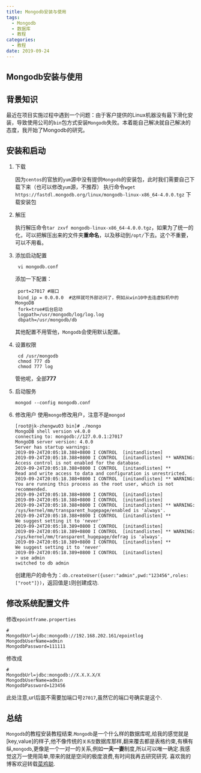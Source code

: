 ```yaml
---
title: Mongodb安装与使用
tags:
  - Mongodb
  - 数据库
  - 教程
categories:
  - 教程
date: 2019-09-24
---
```


## Mongodb安装与使用

## 背景知识

最近在项目实施过程中遇到一个问题：由于客户提供的Linux机器没有最下滑化安装，导致使用公司的`bin`包方式安装`Mongodb`失败。本着能自己解决就自己解决的态度，我开始了Mongodb的研究。

## 安装和启动

1. 下载

   因为`centos`的官放的`yum`源中没有提供`Mongodb`的安装包，此时我们需要自己下载下来（也可以修改`yum`源，不推荐） 执行命令`wget https://fastdl.mongodb.org/linux/mongodb-linux-x86_64-4.0.0.tgz` 下载安装包

2. 解压

   执行解压命令`tar zxvf mongodb-linux-x86_64-4.0.0.tgz`，如果为了统一的化，可以把解压出来的文件夹**重命名**，以及移动到`/opt/`下去。这个不重要，可以不用看。

3. 添加启动配置

   ```text
    vi mongodb.conf
   ```

   添加一下配置：

   ```text
    port=27017 #端口
    bind_ip = 0.0.0.0  #这样就可外部访问了，例如从win10中去连虚拟机中的MongoDB
    fork=true#后台启动
    logpath=/usr/mongodb/log/log.log
    dbpath=/usr/mongodb/db
   ```

   其他配置不用管他，`Mongodb`会使用默认配置。

4. 设置权限

   ```text
    cd /usr/mongodb
    chmod 777 db
    chmod 777 log
   ```

   管他呢，全部**777**

5. 启动服务

   ```text
   mongod --config mongodb.conf
   ```

6. 修改用户 使用`mongo`修改用户，注意不是`mongod`

   ```text
   [root@jk-zhengwu03 bin]# ./mongo
   MongoDB shell version v4.0.0
   connecting to: mongodb://127.0.0.1:27017
   MongoDB server version: 4.0.0
   Server has startup warnings:
   2019-09-24T20:05:18.388+0800 I CONTROL  [initandlisten]
   2019-09-24T20:05:18.388+0800 I CONTROL  [initandlisten] ** WARNING: Access control is not enabled for the database.
   2019-09-24T20:05:18.388+0800 I CONTROL  [initandlisten] **          Read and write access to data and configuration is unrestricted.
   2019-09-24T20:05:18.388+0800 I CONTROL  [initandlisten] ** WARNING: You are running this process as the root user, which is not recommended.
   2019-09-24T20:05:18.388+0800 I CONTROL  [initandlisten]
   2019-09-24T20:05:18.388+0800 I CONTROL  [initandlisten]
   2019-09-24T20:05:18.388+0800 I CONTROL  [initandlisten] ** WARNING: /sys/kernel/mm/transparent_hugepage/enabled is 'always'.
   2019-09-24T20:05:18.388+0800 I CONTROL  [initandlisten] **        We suggest setting it to 'never'
   2019-09-24T20:05:18.389+0800 I CONTROL  [initandlisten]
   2019-09-24T20:05:18.389+0800 I CONTROL  [initandlisten] ** WARNING: /sys/kernel/mm/transparent_hugepage/defrag is 'always'.
   2019-09-24T20:05:18.389+0800 I CONTROL  [initandlisten] **        We suggest setting it to 'never'
   2019-09-24T20:05:18.389+0800 I CONTROL  [initandlisten]
   > use admin
   switched to db admin
   ```

   创建用户的命令为：`db.createUser({user:"admin",pwd:"123456",roles:["root"]})`，返回值是`1`则创建成功.

## 修改系统配置文件

修改`epointframe.properties`

```text
#
MongodbUrl=jdbc:mongodb://192.168.202.161/epointlog
MongodbUserName=admin
MongodbPassword=111111
```

修改成

```text
#
MongodbUrl=jdbc:mongodb://X.X.X.X/X
MongodbUserName=admin
MongodbPassword=123456
```

此处注意,url后面不需要加端口号`27017`,虽然它的端口号确实是这个.

## 总结

`Mongodb`的教程安装教程结束.`Mongodb`是一个什么样的数据库呢,给我的感觉就是\[key,value\]的样子,他不像传统的`关系型`数据库那样,翻来覆去都是表格约束,有横有纵,`mongodb`,更像是一个一对一的关系,例如**一夫一妻**制度,所以可以唯一确定.我感觉这万一使用简单,带来的就是空间的极度浪费,有时间我再去研究研究. 喜欢我的博客欢迎转载[菜鸡聪](https://github.com/linjinbao66/blog/tree/a3d1413b612e726e60070174f80d386f3177521a/linjinbao666.github.io).
